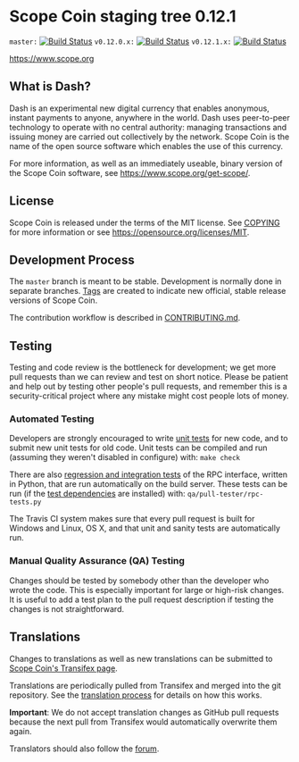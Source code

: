 Scope Coin staging tree 0.12.1
===============================

`master:` [![Build Status](https://travis-ci.org/scopepay/scope.svg?branch=master)](https://travis-ci.org/scopepay/scope) `v0.12.0.x:` [![Build Status](https://travis-ci.org/scopepay/scope.svg?branch=v0.12.0.x)](https://travis-ci.org/scopepay/scope/branches) `v0.12.1.x:` [![Build Status](https://travis-ci.org/scopepay/scope.svg?branch=v0.12.1.x)](https://travis-ci.org/scopepay/scope/branches)

https://www.scope.org


What is Dash?
----------------

Dash is an experimental new digital currency that enables anonymous, instant
payments to anyone, anywhere in the world. Dash uses peer-to-peer technology
to operate with no central authority: managing transactions and issuing money
are carried out collectively by the network. Scope Coin is the name of the open
source software which enables the use of this currency.

For more information, as well as an immediately useable, binary version of
the Scope Coin software, see https://www.scope.org/get-scope/.


License
-------

Scope Coin is released under the terms of the MIT license. See [COPYING](COPYING) for more
information or see https://opensource.org/licenses/MIT.

Development Process
-------------------

The `master` branch is meant to be stable. Development is normally done in separate branches.
[Tags](https://github.com/scopepay/scope/tags) are created to indicate new official,
stable release versions of Scope Coin.

The contribution workflow is described in [CONTRIBUTING.md](CONTRIBUTING.md).

Testing
-------

Testing and code review is the bottleneck for development; we get more pull
requests than we can review and test on short notice. Please be patient and help out by testing
other people's pull requests, and remember this is a security-critical project where any mistake might cost people
lots of money.

### Automated Testing

Developers are strongly encouraged to write [unit tests](/doc/unit-tests.md) for new code, and to
submit new unit tests for old code. Unit tests can be compiled and run
(assuming they weren't disabled in configure) with: `make check`

There are also [regression and integration tests](/qa) of the RPC interface, written
in Python, that are run automatically on the build server.
These tests can be run (if the [test dependencies](/qa) are installed) with: `qa/pull-tester/rpc-tests.py`

The Travis CI system makes sure that every pull request is built for Windows
and Linux, OS X, and that unit and sanity tests are automatically run.

### Manual Quality Assurance (QA) Testing

Changes should be tested by somebody other than the developer who wrote the
code. This is especially important for large or high-risk changes. It is useful
to add a test plan to the pull request description if testing the changes is
not straightforward.

Translations
------------

Changes to translations as well as new translations can be submitted to
[Scope Coin's Transifex page](https://www.transifex.com/projects/p/scope/).

Translations are periodically pulled from Transifex and merged into the git repository. See the
[translation process](doc/translation_process.md) for details on how this works.

**Important**: We do not accept translation changes as GitHub pull requests because the next
pull from Transifex would automatically overwrite them again.

Translators should also follow the [forum](https://www.scope.org/forum/topic/scope-worldwide-collaboration.88/).
